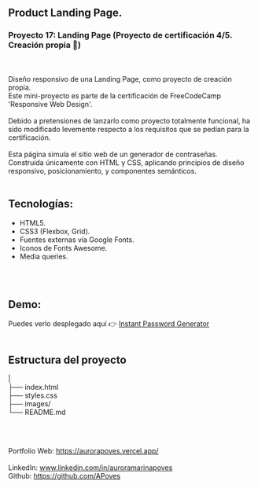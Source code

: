 ## Product Landing Page.
### Proyecto 17: Landing Page (Proyecto de certificación 4/5. Creación propia 🎯)
<br>
<br>
  Diseño responsivo de una Landing Page, como proyecto de creación propia.
<br>
  Este mini-proyecto es parte de la certificación de FreeCodeCamp 'Responsive Web Design'.
<br>
<br>
  Debido a pretensiones de lanzarlo como proyecto totalmente funcional, ha sido modificado levemente respecto a los requisitos que se pedían para la certificación.

<br>
<br>
Esta página simula el sitio web de un generador de contraseñas.
<br>
Construida únicamente con HTML y CSS, aplicando principios de diseño responsivo, posicionamiento, y componentes semánticos.
<br>
<br>

## Tecnologías:
- HTML5.
- CSS3 (Flexbox, Grid).
- Fuentes externas vía Google Fonts.
- Iconos de Fonts Awesome.
- Media queries.
<br>

<br>

## Demo:
Puedes verlo desplegado aquí 👉 [Instant Password Generator](https://instantpasswordgenerator.vercel.app/)  
<br>

## Estructura del proyecto
 |
<br>
├── index.html
<br>
├── styles.css
<br>
├── images/
<br>
└── README.md

<br>
<br>

Portfolio Web: https://aurorapoves.vercel.app/
<br>
<br>
LinkedIn: www.linkedin.com/in/auroramarinapoves
<br>
Github: https://github.com/APoves
